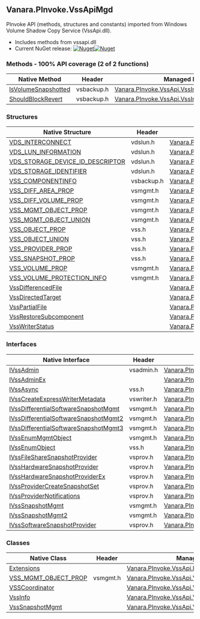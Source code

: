## Vanara.PInvoke.VssApiMgd  
PInvoke API (methods, structures and constants) imported from Windows Volume Shadow Copy Service (VssApi.dll).

- Includes methods from vssapi.dll  
- Current NuGet release: [![Nuget](https://img.shields.io/nuget/v/Vanara.PInvoke.VssApiMgd?logo=nuget&style=flat-square)![Nuget](https://img.shields.io/nuget/dt/Vanara.PInvoke.VssApiMgd?label=%20&style=flat-square)](https://www.nuget.org/packages/Vanara.PInvoke.VssApiMgd)  
### Methods - 100% API coverage (2 of 2 functions)  
Native Method | Header | Managed Method  
--- | --- | ---  
[IsVolumeSnapshotted](https://www.google.com/search?num=5&q=IsVolumeSnapshottedInternal+site%3Adocs.microsoft.com) | vsbackup.h | [Vanara.PInvoke.VssApi.VssInfo.IsVolumeSnapshotted](https://github.com/dahall/Vanara/search?l=C%23&q=IsVolumeSnapshotted)  
[ShouldBlockRevert](https://www.google.com/search?num=5&q=ShouldBlockRevertInternal+site%3Adocs.microsoft.com) | vsbackup.h | [Vanara.PInvoke.VssApi.VssInfo.ShouldBlockRevert](https://github.com/dahall/Vanara/search?l=C%23&q=ShouldBlockRevert)  
### Structures  
Native Structure | Header | Managed Structure  
--- | --- | ---  
[VDS_INTERCONNECT](https://www.google.com/search?num=5&q=VDS_INTERCONNECT+site%3Adocs.microsoft.com) | vdslun.h | [Vanara.PInvoke.VssApi.VDS_INTERCONNECT](https://github.com/dahall/Vanara/search?l=C%23&q=VDS_INTERCONNECT)  
[VDS_LUN_INFORMATION](https://www.google.com/search?num=5&q=VDS_LUN_INFORMATION+site%3Adocs.microsoft.com) | vdslun.h | [Vanara.PInvoke.VssApi.VDS_LUN_INFORMATION](https://github.com/dahall/Vanara/search?l=C%23&q=VDS_LUN_INFORMATION)  
[VDS_STORAGE_DEVICE_ID_DESCRIPTOR](https://www.google.com/search?num=5&q=VDS_STORAGE_DEVICE_ID_DESCRIPTOR+site%3Adocs.microsoft.com) | vdslun.h | [Vanara.PInvoke.VssApi.VDS_STORAGE_DEVICE_ID_DESCRIPTOR](https://github.com/dahall/Vanara/search?l=C%23&q=VDS_STORAGE_DEVICE_ID_DESCRIPTOR)  
[VDS_STORAGE_IDENTIFIER](https://www.google.com/search?num=5&q=VDS_STORAGE_IDENTIFIER+site%3Adocs.microsoft.com) | vdslun.h | [Vanara.PInvoke.VssApi.VDS_STORAGE_IDENTIFIER](https://github.com/dahall/Vanara/search?l=C%23&q=VDS_STORAGE_IDENTIFIER)  
[VSS_COMPONENTINFO](https://www.google.com/search?num=5&q=VSS_COMPONENTINFO+site%3Adocs.microsoft.com) | vsbackup.h | [Vanara.PInvoke.VssApi.VSS_COMPONENTINFO](https://github.com/dahall/Vanara/search?l=C%23&q=VSS_COMPONENTINFO)  
[VSS_DIFF_AREA_PROP](https://www.google.com/search?num=5&q=VSS_DIFF_AREA_PROP+site%3Adocs.microsoft.com) | vsmgmt.h | [Vanara.PInvoke.VssApi.VSS_DIFF_AREA_PROP](https://github.com/dahall/Vanara/search?l=C%23&q=VSS_DIFF_AREA_PROP)  
[VSS_DIFF_VOLUME_PROP](https://www.google.com/search?num=5&q=VSS_DIFF_VOLUME_PROP+site%3Adocs.microsoft.com) | vsmgmt.h | [Vanara.PInvoke.VssApi.VSS_DIFF_VOLUME_PROP](https://github.com/dahall/Vanara/search?l=C%23&q=VSS_DIFF_VOLUME_PROP)  
[VSS_MGMT_OBJECT_PROP](https://www.google.com/search?num=5&q=VSS_MGMT_OBJECT_PROP+site%3Adocs.microsoft.com) | vsmgmt.h | [Vanara.PInvoke.VssApi.VSS_MGMT_OBJECT_PROP](https://github.com/dahall/Vanara/search?l=C%23&q=VSS_MGMT_OBJECT_PROP)  
[VSS_MGMT_OBJECT_UNION](https://www.google.com/search?num=5&q=VSS_MGMT_OBJECT_UNION+site%3Adocs.microsoft.com) | vsmgmt.h | [Vanara.PInvoke.VssApi.VSS_MGMT_OBJECT_UNION](https://github.com/dahall/Vanara/search?l=C%23&q=VSS_MGMT_OBJECT_UNION)  
[VSS_OBJECT_PROP](https://www.google.com/search?num=5&q=VSS_OBJECT_PROP+site%3Adocs.microsoft.com) | vss.h | [Vanara.PInvoke.VssApi.VSS_OBJECT_PROP](https://github.com/dahall/Vanara/search?l=C%23&q=VSS_OBJECT_PROP)  
[VSS_OBJECT_UNION](https://www.google.com/search?num=5&q=VSS_OBJECT_UNION+site%3Adocs.microsoft.com) | vss.h | [Vanara.PInvoke.VssApi.VSS_OBJECT_UNION](https://github.com/dahall/Vanara/search?l=C%23&q=VSS_OBJECT_UNION)  
[VSS_PROVIDER_PROP](https://www.google.com/search?num=5&q=VSS_PROVIDER_PROP+site%3Adocs.microsoft.com) | vss.h | [Vanara.PInvoke.VssApi.VSS_PROVIDER_PROP](https://github.com/dahall/Vanara/search?l=C%23&q=VSS_PROVIDER_PROP)  
[VSS_SNAPSHOT_PROP](https://www.google.com/search?num=5&q=VSS_SNAPSHOT_PROP+site%3Adocs.microsoft.com) | vss.h | [Vanara.PInvoke.VssApi.VSS_SNAPSHOT_PROP](https://github.com/dahall/Vanara/search?l=C%23&q=VSS_SNAPSHOT_PROP)  
[VSS_VOLUME_PROP](https://www.google.com/search?num=5&q=VSS_VOLUME_PROP+site%3Adocs.microsoft.com) | vsmgmt.h | [Vanara.PInvoke.VssApi.VSS_VOLUME_PROP](https://github.com/dahall/Vanara/search?l=C%23&q=VSS_VOLUME_PROP)  
[VSS_VOLUME_PROTECTION_INFO](https://www.google.com/search?num=5&q=VSS_VOLUME_PROTECTION_INFO+site%3Adocs.microsoft.com) | vsmgmt.h | [Vanara.PInvoke.VssApi.VSS_VOLUME_PROTECTION_INFO](https://github.com/dahall/Vanara/search?l=C%23&q=VSS_VOLUME_PROTECTION_INFO)  
[VssDifferencedFile](https://www.google.com/search?num=5&q=VssDifferencedFile+site%3Adocs.microsoft.com) |  | [Vanara.PInvoke.VssApi.VssDifferencedFile](https://github.com/dahall/Vanara/search?l=C%23&q=VssDifferencedFile)  
[VssDirectedTarget](https://www.google.com/search?num=5&q=VssDirectedTarget+site%3Adocs.microsoft.com) |  | [Vanara.PInvoke.VssApi.VssDirectedTarget](https://github.com/dahall/Vanara/search?l=C%23&q=VssDirectedTarget)  
[VssPartialFile](https://www.google.com/search?num=5&q=VssPartialFile+site%3Adocs.microsoft.com) |  | [Vanara.PInvoke.VssApi.VssPartialFile](https://github.com/dahall/Vanara/search?l=C%23&q=VssPartialFile)  
[VssRestoreSubcomponent](https://www.google.com/search?num=5&q=VssRestoreSubcomponent+site%3Adocs.microsoft.com) |  | [Vanara.PInvoke.VssApi.VssRestoreSubcomponent](https://github.com/dahall/Vanara/search?l=C%23&q=VssRestoreSubcomponent)  
[VssWriterStatus](https://www.google.com/search?num=5&q=VssWriterStatus+site%3Adocs.microsoft.com) |  | [Vanara.PInvoke.VssApi.VssWriterStatus](https://github.com/dahall/Vanara/search?l=C%23&q=VssWriterStatus)  
### Interfaces  
Native Interface | Header | Managed Interface  
--- | --- | ---  
[IVssAdmin](https://www.google.com/search?num=5&q=IVssAdmin+site%3Adocs.microsoft.com) | vsadmin.h | [Vanara.PInvoke.VssApi.IVssAdmin](https://github.com/dahall/Vanara/search?l=C%23&q=IVssAdmin)  
[IVssAdminEx](https://www.google.com/search?num=5&q=IVssAdminEx+site%3Adocs.microsoft.com) |  | [Vanara.PInvoke.VssApi.IVssAdminEx](https://github.com/dahall/Vanara/search?l=C%23&q=IVssAdminEx)  
[IVssAsync](https://www.google.com/search?num=5&q=IVssAsync+site%3Adocs.microsoft.com) | vss.h | [Vanara.PInvoke.VssApi.IVssAsync](https://github.com/dahall/Vanara/search?l=C%23&q=IVssAsync)  
[IVssCreateExpressWriterMetadata](https://www.google.com/search?num=5&q=IVssCreateExpressWriterMetadata+site%3Adocs.microsoft.com) | vswriter.h | [Vanara.PInvoke.VssApi.IVssCreateExpressWriterMetadata](https://github.com/dahall/Vanara/search?l=C%23&q=IVssCreateExpressWriterMetadata)  
[IVssDifferentialSoftwareSnapshotMgmt](https://www.google.com/search?num=5&q=IVssDifferentialSoftwareSnapshotMgmt+site%3Adocs.microsoft.com) | vsmgmt.h | [Vanara.PInvoke.VssApi.IVssDifferentialSoftwareSnapshotMgmt](https://github.com/dahall/Vanara/search?l=C%23&q=IVssDifferentialSoftwareSnapshotMgmt)  
[IVssDifferentialSoftwareSnapshotMgmt2](https://www.google.com/search?num=5&q=IVssDifferentialSoftwareSnapshotMgmt2+site%3Adocs.microsoft.com) | vsmgmt.h | [Vanara.PInvoke.VssApi.IVssDifferentialSoftwareSnapshotMgmt2](https://github.com/dahall/Vanara/search?l=C%23&q=IVssDifferentialSoftwareSnapshotMgmt2)  
[IVssDifferentialSoftwareSnapshotMgmt3](https://www.google.com/search?num=5&q=IVssDifferentialSoftwareSnapshotMgmt3+site%3Adocs.microsoft.com) | vsmgmt.h | [Vanara.PInvoke.VssApi.IVssDifferentialSoftwareSnapshotMgmt3](https://github.com/dahall/Vanara/search?l=C%23&q=IVssDifferentialSoftwareSnapshotMgmt3)  
[IVssEnumMgmtObject](https://www.google.com/search?num=5&q=IVssEnumMgmtObject+site%3Adocs.microsoft.com) | vsmgmt.h | [Vanara.PInvoke.VssApi.IVssEnumMgmtObject](https://github.com/dahall/Vanara/search?l=C%23&q=IVssEnumMgmtObject)  
[IVssEnumObject](https://www.google.com/search?num=5&q=IVssEnumObject+site%3Adocs.microsoft.com) | vss.h | [Vanara.PInvoke.VssApi.IVssEnumObject](https://github.com/dahall/Vanara/search?l=C%23&q=IVssEnumObject)  
[IVssFileShareSnapshotProvider](https://www.google.com/search?num=5&q=IVssFileShareSnapshotProvider+site%3Adocs.microsoft.com) | vsprov.h | [Vanara.PInvoke.VssApi.IVssFileShareSnapshotProvider](https://github.com/dahall/Vanara/search?l=C%23&q=IVssFileShareSnapshotProvider)  
[IVssHardwareSnapshotProvider](https://www.google.com/search?num=5&q=IVssHardwareSnapshotProvider+site%3Adocs.microsoft.com) | vsprov.h | [Vanara.PInvoke.VssApi.IVssHardwareSnapshotProvider](https://github.com/dahall/Vanara/search?l=C%23&q=IVssHardwareSnapshotProvider)  
[IVssHardwareSnapshotProviderEx](https://www.google.com/search?num=5&q=IVssHardwareSnapshotProviderEx+site%3Adocs.microsoft.com) | vsprov.h | [Vanara.PInvoke.VssApi.IVssHardwareSnapshotProviderEx](https://github.com/dahall/Vanara/search?l=C%23&q=IVssHardwareSnapshotProviderEx)  
[IVssProviderCreateSnapshotSet](https://www.google.com/search?num=5&q=IVssProviderCreateSnapshotSet+site%3Adocs.microsoft.com) | vsprov.h | [Vanara.PInvoke.VssApi.IVssProviderCreateSnapshotSet](https://github.com/dahall/Vanara/search?l=C%23&q=IVssProviderCreateSnapshotSet)  
[IVssProviderNotifications](https://www.google.com/search?num=5&q=IVssProviderNotifications+site%3Adocs.microsoft.com) | vsprov.h | [Vanara.PInvoke.VssApi.IVssProviderNotifications](https://github.com/dahall/Vanara/search?l=C%23&q=IVssProviderNotifications)  
[IVssSnapshotMgmt](https://www.google.com/search?num=5&q=IVssSnapshotMgmt+site%3Adocs.microsoft.com) | vsmgmt.h | [Vanara.PInvoke.VssApi.IVssSnapshotMgmt](https://github.com/dahall/Vanara/search?l=C%23&q=IVssSnapshotMgmt)  
[IVssSnapshotMgmt2](https://www.google.com/search?num=5&q=IVssSnapshotMgmt2+site%3Adocs.microsoft.com) | vsmgmt.h | [Vanara.PInvoke.VssApi.IVssSnapshotMgmt2](https://github.com/dahall/Vanara/search?l=C%23&q=IVssSnapshotMgmt2)  
[IVssSoftwareSnapshotProvider](https://www.google.com/search?num=5&q=IVssSoftwareSnapshotProvider+site%3Adocs.microsoft.com) | vsprov.h | [Vanara.PInvoke.VssApi.IVssSoftwareSnapshotProvider](https://github.com/dahall/Vanara/search?l=C%23&q=IVssSoftwareSnapshotProvider)  
### Classes  
Native Class | Header | Managed Class  
--- | --- | ---  
[Extensions](https://www.google.com/search?num=5&q=Extensions+site%3Adocs.microsoft.com) |  | [Vanara.PInvoke.VssApi.Extensions](https://github.com/dahall/Vanara/search?l=C%23&q=Extensions)  
[VSS_MGMT_OBJECT_PROP](https://www.google.com/search?num=5&q=VSS_MGMT_OBJECT_PROP+site%3Adocs.microsoft.com) | vsmgmt.h | [Vanara.PInvoke.VssApi.VSS_MGMT_OBJECT_PROP](https://github.com/dahall/Vanara/search?l=C%23&q=VSS_MGMT_OBJECT_PROP)  
[VSSCoordinator](https://www.google.com/search?num=5&q=VSSCoordinator+site%3Adocs.microsoft.com) |  | [Vanara.PInvoke.VssApi.VSSCoordinator](https://github.com/dahall/Vanara/search?l=C%23&q=VSSCoordinator)  
[VssInfo](https://www.google.com/search?num=5&q=VssInfo+site%3Adocs.microsoft.com) |  | [Vanara.PInvoke.VssApi.VssInfo](https://github.com/dahall/Vanara/search?l=C%23&q=VssInfo)  
[VssSnapshotMgmt](https://www.google.com/search?num=5&q=VssSnapshotMgmt+site%3Adocs.microsoft.com) |  | [Vanara.PInvoke.VssApi.VssSnapshotMgmt](https://github.com/dahall/Vanara/search?l=C%23&q=VssSnapshotMgmt)  
